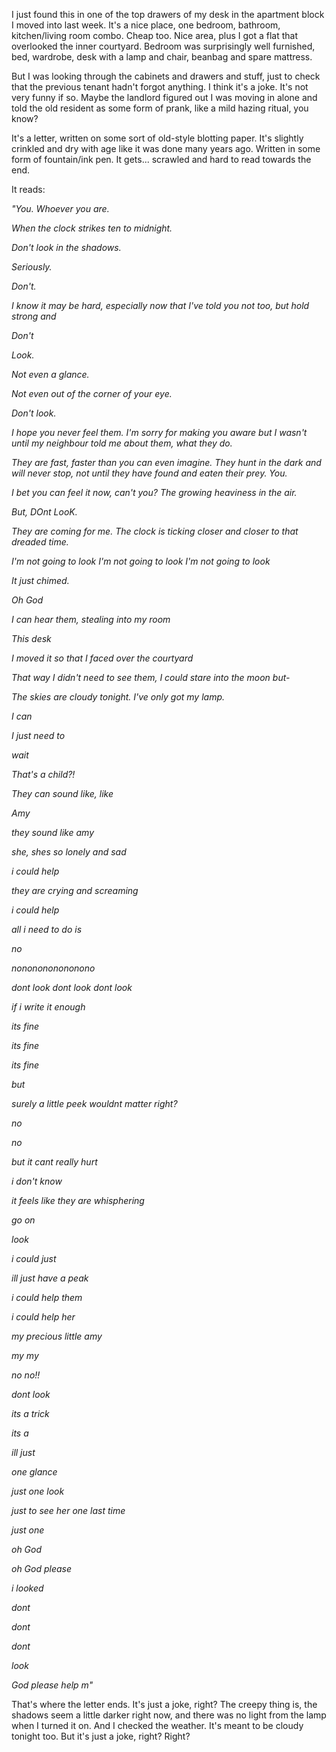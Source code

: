  

I just found this in one of the top drawers of my desk in the apartment block I moved into last week. It's a nice place, one bedroom, bathroom, kitchen/living room combo. Cheap too. Nice area, plus I got a flat that overlooked the inner courtyard. Bedroom was surprisingly well furnished, bed, wardrobe, desk with a lamp and chair, beanbag and spare mattress.

But I was looking through the cabinets and drawers and stuff, just to check that the previous tenant hadn't forgot anything. I think it's a joke. It's not very funny if so. Maybe the landlord figured out I was moving in alone and told the old resident as some form of prank, like a mild hazing ritual, you know?  

It's a letter, written on some sort of old-style blotting paper. It's slightly crinkled and dry with age like it was done many years ago. Written in some form of fountain/ink pen. It gets... scrawled and hard to read towards the end. 

It reads:

*"You. Whoever you are.*

*When the clock strikes ten to midnight.*

*Don't look in the shadows.*

*Seriously.*

*Don't.*

*I know it may be hard, especially now that I've told you not too, but hold strong and*

*Don't* 

*Look.*

*Not even a glance.*

*Not even out of the corner of your eye.*

*Don't look.*

*I hope you never feel them. I'm sorry for making you aware but I wasn't until my neighbour told me about them, what they do.*

*They are fast, faster than you can even imagine. They hunt in the dark and will never stop, not until they have found and eaten their prey. You.*

*I bet you can feel it now, can't you? The growing heaviness in the air.*

*But, DOnt LooK.*

*They are coming for me. The clock is ticking closer and closer to that dreaded time.*

*I'm not going to look I'm not going to look I'm not going to look*

*It just chimed.*

*Oh God*

*I can hear them, stealing into my room*

*This desk*

*I moved it so that I faced over the courtyard*

*That way I didn't need to see them, I could stare into the moon but-*

*The skies are cloudy tonight. I've only got my lamp.*

*I can* 

*I just need to*

*wait*

*That's a child?!*

*They can sound like, like*

*Amy*

*they sound like amy*

*she, shes so lonely and sad*

*i could help*

*they are crying and screaming*

*i could help*

*all i need to do is* 

*no*

*nononononononono*

*dont look dont look dont look*

*if i write it enough*

*its fine*

*its fine*

*its fine*

*but*

*surely a little peek wouldnt matter right?*

*no*

*no*

*but it cant really hurt*

*i don't know*

*it feels like they are whisphering*

*go on*

*look*

*i could just*

*ill just have a peak*

*i could help them*

*i could help her*

*my precious little amy*

*my my*

*no no!!*

*dont look*

*its a trick*

*its a* 

*ill just* 

*one glance*

*just one look*

*just to see her one last time*

*just one*

*oh God*

*oh God please*

*i looked*

*dont*

*dont*

*dont*

*look*

*God please help m"*

That's where the letter ends. It's just a joke, right? The creepy thing is, the shadows seem a little darker right now, and there was no light from the lamp when I turned it on. And I checked the weather. It's meant to be cloudy tonight too. But it's just a joke, right? Right?
